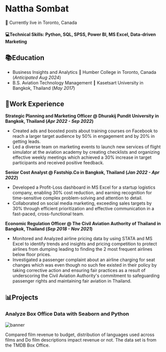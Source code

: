 # Nattha Sombat
📍 Currently live in Toronto, Canada

#### 💻Technical Skills: Python, SQL, SPSS, Power BI, MS Excel, Data-driven Marketing

## 📚Education
- Business Insights and Analytics ┃ Humber College in Toronto, Canada (_Anticipated Aug 2024_)
- B.S. Aviation Technology Management ┃ Kasetsart University in Bangkok, Thailand (_May 2017_)

## 💼Work Experience
**Strategic Planning and Marketing Officer @ Dhurakij Pundit University in Bangkok, Thailand (_Apr 2022 - Sep 2022_)**
  - Created ads and boosted posts about training courses on Facebook to reach a larger target audience by 50% in engagement and by 20% in getting leads.
  - Led a diverse team on marketing events to launch new services of flight simulator at the aviation academy by creating checklists and organizing effective weekly meetings which achieved a 30% increase in target participants and received positive feedback. 

**Senior Cost Analyst @ Fastship.Co in Bangkok, Thailand (_Jan 2022 - Apr 2022_)**
- Developed a Profit-Loss dashboard in MS Excel for a startup logistics company, enabling 30% cost reduction, and earning recognition for time-sensitive complex problem-solving and attention to detail.
- Collaborated on social media marketing, exceeding sales targets by 30% through efficient prioritization and effective communication in a fast-paced, cross-functional team.

**Economic Regulation Officer @ The Civil Aviation Authority of Thailand in Bangkok, Thailand (_Sep 2018 - Nov 2021_)**
- Monitored and Analyzed airline pricing data by using STATA and MS Excel to identify trends and insights and pricing competition to protect airlines from dumping leading to finding the 2 most frequent airlines below floor prices.
- Investigated a passenger complaint about an airline charging for seat changes which was even though no such fee existed in their policy by taking corrective action and ensuring fair practices as a result of underscoring the Civil Aviation Authority's commitment to safeguarding passenger rights and maintaining fair aviation in Thailand.

## 📊Projects 
### Analyze Box Office Data with Seaborn and Python
![banner](/assets/jakob-owens-movie.jpg)

Compared film revenue to budget, distribution of languages used across films and Do film descriptions impact revenue or not. The data set is from the TMDB Box Office.

